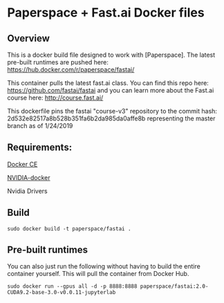# Paperspace + Fast.ai Docker files


## Overview

This is a docker build file designed to work with [Paperspace]. The latest pre-built runtimes are pushed here: https://hub.docker.com/r/paperspace/fastai/

This container pulls the latest fast.ai class. You can find this repo here: https://github.com/fastai/fastai and you can learn more about the Fast.ai course here: http://course.fast.ai/

This dockerfile pins the fastai "course-v3" repository to the commit hash: 2d532e82517a8b528b351fa6b2da985da0affe8b representing the master branch as of 1/24/2019

## Requirements:

[Docker CE](https://docs.docker.com/engine/installation/linux/docker-ce/ubuntu/)

[NVIDIA-docker](https://github.com/NVIDIA/nvidia-docker)

Nvidia Drivers


## Build

`sudo docker build -t paperspace/fastai .`

## Pre-built runtimes

You can also just run the following without having to build the entire container yourself. This will pull the container from Docker Hub.

`sudo docker run --gpus all -d -p 8888:8888 paperspace/fastai:2.0-CUDA9.2-base-3.0-v0.0.11-jupyterlab`
